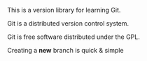This is a version library for learning Git.

Git is a distributed version control system.

Git is free software distributed under the GPL.

Creating a **new** branch is quick & simple
